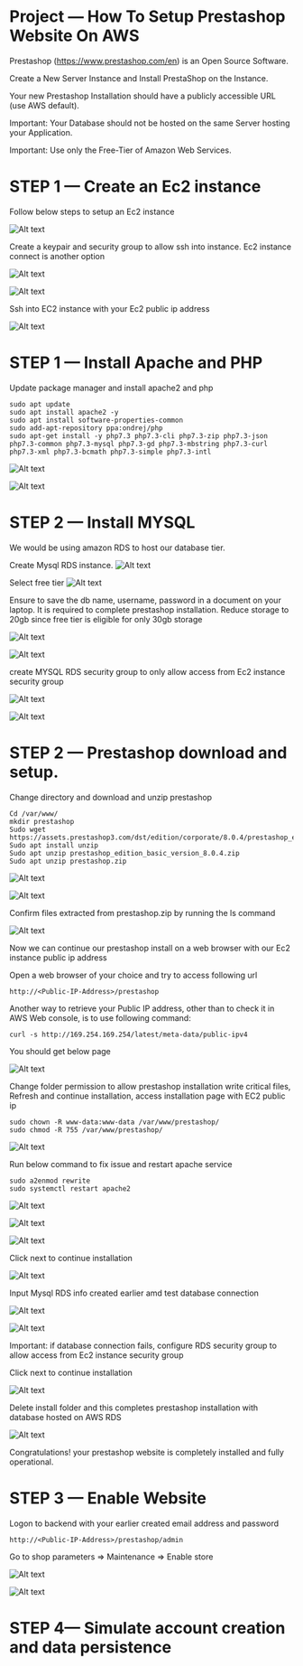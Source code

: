 # Project — How To Setup Prestashop Website On AWS

Prestashop (https://www.prestashop.com/en) is an Open Source Software.

Create a New Server Instance and Install PrestaShop on the Instance.

Your new Prestashop Installation should have a publicly accessible URL (use AWS default).

Important: Your Database should not be hosted on the same Server hosting your Application.

Important: Use only the Free-Tier of Amazon Web Services.



# STEP 1 — Create an Ec2 instance 

Follow below steps to setup an Ec2 instance

![Alt text](images/wave-web.PNG)

Create a keypair and security group to allow ssh into instance. Ec2 instance connect is another option

![Alt text](images/wavekey.PNG)

![Alt text](images/wave-sg.PNG)

Ssh into EC2 instance with your Ec2 public ip address

![Alt text](images/wavekey-ssh.PNG)


# STEP 1 — Install Apache and PHP

Update package manager and install apache2 and php

```
sudo apt update
sudo apt install apache2 -y
sudo apt install software-properties-common
sudo add-apt-repository ppa:ondrej/php
sudo apt-get install -y php7.3 php7.3-cli php7.3-zip php7.3-json php7.3-common php7.3-mysql php7.3-gd php7.3-mbstring php7.3-curl php7.3-xml php7.3-bcmath php7.3-simple php7.3-intl
```
![Alt text](images/apt-update.PNG)

![Alt text](images/apt-install-apache2.PNG)





# STEP 2 — Install MYSQL

We would be using amazon RDS to host our database tier.

Create Mysql RDS instance. 
![Alt text](images/wave-mysql.PNG)

Select free tier 
![Alt text](images/wave-mysql-freetier.PNG)

Ensure to save the db name, username, password in a document on your laptop.  It is required to complete prestashop installation.  Reduce storage to 20gb  since free tier is eligible for only 30gb storage

![Alt text](images/wave-mysql-pwd.PNG)

![Alt text](images/wave-mysql-storg.PNG)

create MYSQL RDS security group to only allow access from Ec2 instance security group

![Alt text](images/wave-rds-sg.PNG)

![Alt text](images/wave-db.PNG)


# STEP 2 — Prestashop download and setup.

Change directory and download and unzip prestashop

```
Cd /var/www/
mkdir prestashop
Sudo wget https://assets.prestashop3.com/dst/edition/corporate/8.0.4/prestashop_edition_basic_version_8.0.4.zip
Sudo apt install unzip 
Sudo apt unzip prestashop_edition_basic_version_8.0.4.zip
Sudo apt unzip prestashop.zip
``` 
![Alt text](images/prestashop.PNG)

![Alt text](images/prestashop-2.PNG)

Confirm files extracted from prestashop.zip by running the ls command 

![Alt text](images/wave-web-dl-instal-folder.PNG)

Now we can continue our prestashop install on a web browser with our Ec2 instance public ip address 

Open a web browser of your choice and try to access following url

```
http://<Public-IP-Address>/prestashop
```

Another way to retrieve your Public IP address, other than to check it in AWS Web console, is to use following command:

```
curl -s http://169.254.169.254/latest/meta-data/public-ipv4
```

You should get below page 

![Alt text](images/prestashop-install.PNG)

Change folder permission to allow prestashop installation write critical files, Refresh and continue installation, access installation page  with EC2 public ip
```
sudo chown -R www-data:www-data /var/www/prestashop/
sudo chmod -R 755 /var/www/prestashop/
```

![Alt text](images/wave-web-setup.PNG)



Run below command to fix issue and restart apache service
```
sudo a2enmod rewrite
sudo systemctl restart apache2
```
![Alt text](images/wave-web-setup-fixed.PNG)

![Alt text](images/wave-web-setup-issue.PNG)

![Alt text](images/wave-web-setup-resolved.PNG)

Click next to continue installation

![Alt text](images/wave-store-info.PNG)

Input Mysql RDS info created earlier amd test database connection

![Alt text](images/wave-db.PNG)

![Alt text](images/wave-db-rds-connection.PNG)

Important: if database connection fails, configure RDS security group to allow access from Ec2 instance security group

Click next to continue installation

![Alt text](images/wave-web-setup-completed.PNG)

 Delete install folder and this completes prestashop installation with database hosted on AWS RDS

 ![Alt text](images/wave-web-dl-instal-folder.PNG)

Congratulations! your prestashop website is completely installed and fully operational.

# STEP 3 — Enable Website

Logon to backend with your earlier created email address and password 

```
http://<Public-IP-Address>/prestashop/admin
```

Go to shop parameters => Maintenance => Enable store


![Alt text](images/wave-web-admin.PNG)

![Alt text](images/wave-web-admin-backend.PNG)

# STEP 4— Simulate account creation and data persistence 









